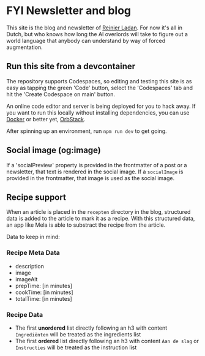 # FYI Newsletter and blog

This site is the blog and newsletter of [Reinier Ladan](https://reinierladan.nl). For now it's all in Dutch, but who knows how long the AI overlords will take to figure out a world language that anybody can understand by way of forced augmentation.

## Run this site from a devcontainer

The repository supports Codespaces, so editing and testing this site is as easy as tapping the green 'Code' button, select the 'Codespaces' tab and hit the 'Create Codespace on main' button.

An online code editor and server is being deployed for you to hack away. If you want to run this locally without installing dependencies, you can use [Docker](https://www.docker.com/) or better yet, [OrbStack](https://orbstack.dev/).

After spinning up an environment, run `npm run dev` to get going.

## Social image (og:image)

If a 'socialPreview' property is provided  in the frontmatter of a post or a newsletter, that text is rendered in the social image. If a `socialImage` is provided in the frontmatter, that image is used as the social image.

## Recipe support

When an article is placed in the `recepten` directory in the blog, structured data is added to the article to mark it as a recipe. With this structured data, an app like Mela is able to substract the recipe from the article.

Data to keep in mind:

### Recipe Meta Data

- description
- image
- imageAlt
- prepTime: [in minutes]
- cookTime: [in minutes]
- totalTime: [in minutes]

### Recipe Data

- The first **unordered** list directly following an h3 with content `Ingrediënten` will be treated as the ingredients list
- The first **ordered** list directly following an h3 with content `Aan de slag` or `Instructies` will be treated as the instruction list
